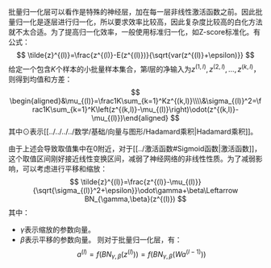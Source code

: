 批量归一化层可以看作是特殊的神经层，加在每一层非线性激活函数之前。因此批量归一化是逐层进行归一化，所以要求效率比较高，因此复杂度比较高的白化方法就不太合适。为了提高归一化效率，一般使用标准归一化，如Z-score标准化。有公式：
$$
\tilde{z}^{(l)}=\frac{z^{(l)}-E(z^{(l)})}{\sqrt{var(z^{(l)}+\epsilon)}}
$$
给定一个包含$K$个样本的小批量样本集合，第$l$层的净输入为$z^{(1,l)},z^{(2,l)},\ldots,z^{(k,l)}$，则得到均值和方差：
$$
\begin{aligned}&\mu_{(l)}=\frac1K\sum_{k=1}^Kz^{(k,l)}\\\\&\sigma_{(l)}^2=\frac1K\sum_{k=1}^K\left(z^{(k,l)}-\mu_{(l)}\right)\odot(z^{(k,l)}-\mu_{(l)})\end{aligned}
$$
其中$\odot$表示[[../../../../数学/基础/向量与图形/Hadamard乘积|Hadamard乘积]]。

由于上述会导致取值集中在0附近，对于[[../激活函数#Sigmoid函数|激活函数]]，这个取值区间刚好接近线性变换区间，减弱了神经网络的非线性性质。为了减弱影响，可以考虑进行平移和缩放：
$$
\tilde{z}^{(l)}=\frac{z^{(l)}-\mu_{(l)}}{\sqrt{\sigma_{(l)}^2+\epsilon}}\odot\gamma+\beta\Leftarrow BN_{\gamma,\beta}(z^{(l)})
$$
其中：
- $\gamma$表示缩放的参数向量。
- $\beta$表示平移的参数向量。
则对于批量归一化层，有：
$$
a^{(l)}=f(BN_{\gamma,\beta}(z^{(l)}))=f(BN_{\gamma,\beta}(Wa^{(l-1)}))
$$
